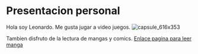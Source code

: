 # Presentacion personal

Hola soy Leonardo.
Me gusta jugar a video juegos.
![capsule_616x353](https://github.com/Nardo104/Nardo104/assets/164507058/61523bed-dfcb-4ae8-9f92-f4cfe1cf190a)


Tambien disfruto de la lectura de mangas y comics.
[Enlace pagina para leer manga](https://visortmo.com/)


